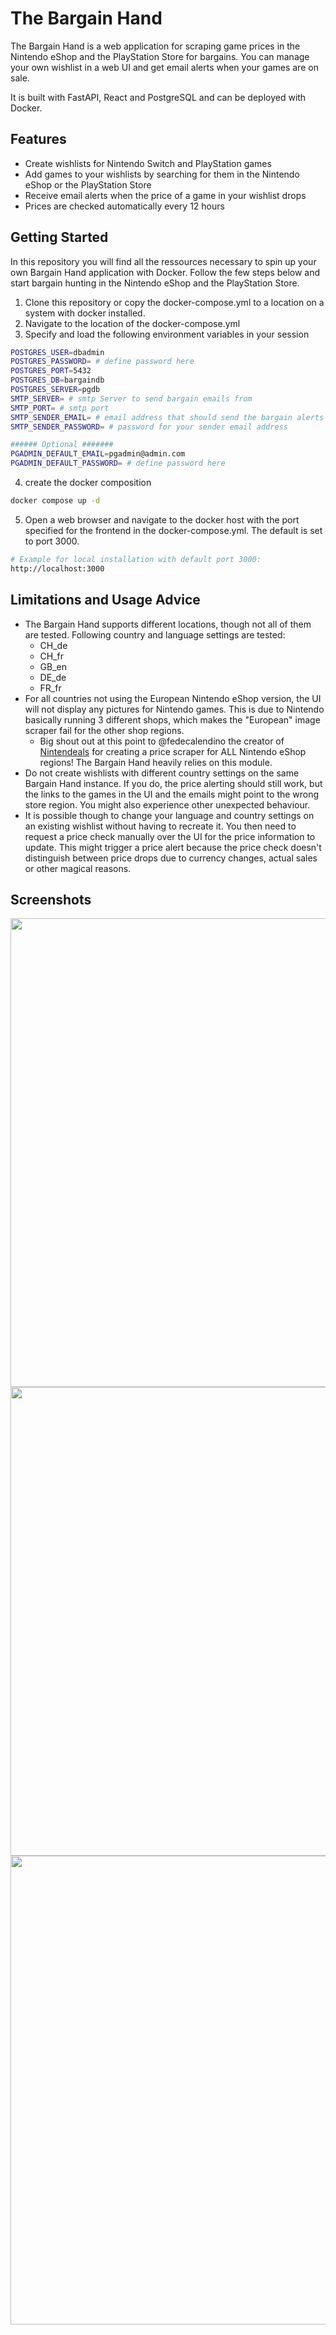 # The Bargain Hand
The Bargain Hand is a web application for scraping game prices in the Nintendo eShop and the PlayStation Store for bargains. You can manage your own wishlist in a web UI and get email alerts when your games are on sale.

It is built with FastAPI, React and PostgreSQL and can be deployed with Docker.

## Features
* Create wishlists for Nintendo Switch and PlayStation games
* Add games to your wishlists by searching for them in the Nintendo eShop or the PlayStation Store
* Receive email alerts when the price of a game in your wishlist drops
* Prices are checked automatically every 12 hours

## Getting Started
In this repository you will find all the ressources necessary to spin up your own Bargain Hand application with Docker. Follow the few steps below and start bargain hunting in the Nintendo eShop and the PlayStation Store.

1. Clone this repository or copy the docker-compose.yml to a location on a system with docker installed.
2. Navigate to the location of the docker-compose.yml
3. Specify and load the following environment variables in your session
```bash
POSTGRES_USER=dbadmin
POSTGRES_PASSWORD= # define password here
POSTGRES_PORT=5432
POSTGRES_DB=bargaindb
POSTGRES_SERVER=pgdb
SMTP_SERVER= # smtp Server to send bargain emails from
SMTP_PORT= # smtp port
SMTP_SENDER_EMAIL= # email address that should send the bargain alerts
SMTP_SENDER_PASSWORD= # password for your sender email address

###### Optional #######
PGADMIN_DEFAULT_EMAIL=pgadmin@admin.com
PGADMIN_DEFAULT_PASSWORD= # define password here
```
4. create the docker composition
```bash
docker compose up -d
```
5. Open a web browser and navigate to the docker host with the port specified for the frontend in the docker-compose.yml. The default is set to port 3000.
```bash
# Example for local installation with default port 3000:
http://localhost:3000
```
## Limitations and Usage Advice
* The Bargain Hand supports different locations, though not all of them are tested. Following country and language settings are tested:
    - CH_de
    - CH_fr
    - GB_en
    - DE_de
    - FR_fr
* For all countries not using the European Nintendo eShop version, the UI will not display any pictures for Nintendo games. This is due to Nintendo basically running 3 different shops, which makes the "European" image scraper fail for the other shop regions. 
    - Big shout out at this point to @fedecalendino the creator of [Nintendeals](https://pypi.org/project/nintendeals/) for creating a price scraper for ALL Nintendo eShop regions! The Bargain Hand heavily relies on this module.
* Do not create wishlists with different country settings on the same Bargain Hand instance. If you do, the price alerting should still work, but the links to the games in the UI and the emails might point to the wrong store region. You might also experience other unexpected behaviour.
* It is possible though to change your language and country settings on an existing wishlist without having to recreate it. You then need to request a price check manually over the UI for the price information to update. This might trigger a price alert because the price check doesn't distinguish between price drops due to currency changes, actual sales or other magical reasons.

## Screenshots
  <img src="https://github.com/olilu/the-bargain-hand/assets/42400127/dd298d09-5f8c-4dbf-82dc-9a020feb42bc" width="750">
  <img src="https://github.com/olilu/the-bargain-hand/assets/42400127/abc36b56-3310-40c5-8e9f-8dc327d49147" width="750">
  <img src="https://github.com/olilu/the-bargain-hand/assets/42400127/afab6ae7-2917-4fcf-ad19-0c231b52dcc9" width="750">

